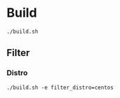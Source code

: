 # Build

```shell
./build.sh
```

## Filter

### Distro

```shell
./build.sh -e filter_distro=centos
```
